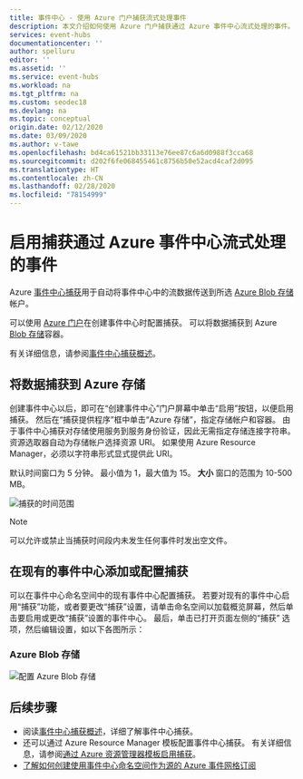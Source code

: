```yaml
---
title: 事件中心 - 使用 Azure 门户捕获流式处理事件
description: 本文介绍如何使用 Azure 门户捕获通过 Azure 事件中心流式处理的事件。
services: event-hubs
documentationcenter: ''
author: spelluru
editor: ''
ms.assetid: ''
ms.service: event-hubs
ms.workload: na
ms.tgt_pltfrm: na
ms.custom: seodec18
ms.devlang: na
ms.topic: conceptual
origin.date: 02/12/2020
ms.date: 03/09/2020
ms.author: v-tawe
ms.openlocfilehash: bd4ca61521bb33113e76ee87c6a6d0988f3cca68
ms.sourcegitcommit: d202f6fe068455461c8756b50e52acd4caf2d095
ms.translationtype: HT
ms.contentlocale: zh-CN
ms.lasthandoff: 02/28/2020
ms.locfileid: "78154999"
---
```

# <a name="enable-capturing-of-events-streaming-through-azure-event-hubs"></a>启用捕获通过 Azure 事件中心流式处理的事件

Azure [事件中心捕获][capture-overview]用于自动将事件中心中的流数据传送到所选 [Azure Blob 存储](https://www.azure.cn/home/features/storage/)帐户。

<!-- Not Available [Azure Data Lake Store](https://www.azure.cn/home/features/data-lake-store/) -->

可以使用 [Azure 门户](https://portal.azure.cn)在创建事件中心时配置捕获。 可以将数据捕获到 Azure [Blob 存储](https://www.azure.cn/home/features/storage/)容器。

<!-- Not Available [Azure Data Lake Store](https://www.azure.cn/home/features/data-lake-store/) account.-->

有关详细信息，请参阅[事件中心捕获概述][capture-overview]。

## <a name="capture-data-to-azure-storage"></a>将数据捕获到 Azure 存储

创建事件中心以后，即可在“创建事件中心”门户屏幕中单击“启用”按钮，以便启用捕获。   然后在“捕获提供程序”框中单击“Azure 存储”，指定存储帐户和容器。   由于事件中心捕获对存储使用服务到服务身份验证，因此无需指定存储连接字符串。 资源选取器自动为存储帐户选择资源 URI。 如果使用 Azure Resource Manager，必须以字符串形式显式提供此 URI。

默认时间窗口为 5 分钟。 最小值为 1，最大值为 15。 **大小** 窗口的范围为 10-500 MB。

![捕获的时间范围][1]

> [!NOTE]
> 可以允许或禁止当捕获时间段内未发生任何事件时发出空文件。 

<!-- Not Available ## Capture data to an Azure Data Lake Store account-->

## <a name="add-or-configure-capture-on-an-existing-event-hub"></a>在现有的事件中心添加或配置捕获

可以在事件中心命名空间中的现有事件中心配置捕获。 若要对现有的事件中心启用“捕获”功能，或者要更改“捕获”设置，请单击命名空间以加载概览屏幕，然后单击要启用或更改“捕获”设置的事件中心。 最后，单击已打开页面左侧的“捕获”  选项，然后编辑设置，如以下各图所示：

### <a name="azure-blob-storage"></a>Azure Blob 存储

![配置 Azure Blob 存储][2]


<!-- Not Available ### Azure Data Lake Store-->

[1]: ./media/event-hubs-capture-enable-through-portal/event-hubs-capture1.png
[2]: ./media/event-hubs-capture-enable-through-portal/event-hubs-capture2.png
[3]: ./media/event-hubs-capture-enable-through-portal/event-hubs-capture3.png
[4]: ./media/event-hubs-capture-enable-through-portal/event-hubs-capture4.png

## <a name="next-steps"></a>后续步骤

- 阅读[事件中心捕获概述][capture-overview]，详细了解事件中心捕获。
- 还可以通过 Azure Resource Manager 模板配置事件中心捕获。 有关详细信息，请参阅[通过 Azure 资源管理器模板启用捕获](event-hubs-resource-manager-namespace-event-hub-enable-capture.md)。
- [了解如何创建使用事件中心命名空间作为源的 Azure 事件网格订阅](store-captured-data-data-warehouse.md)

<!--Not available - [Get started with Azure Data Lake Store using the Azure portal](../data-lake-store/data-lake-store-get-started-portal.md)-->

[capture-overview]: event-hubs-capture-overview.md

<!--Update_Description: update meta properties, wording update-->